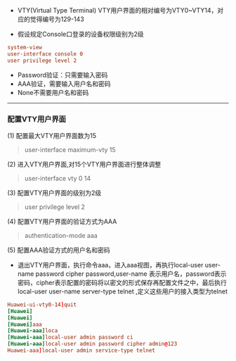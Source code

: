 * VTY(Virtual Type Terminal)
VTY用户界面的相对编号为VTY0~VTY14，对应的觉得编号为129-143
- 假设规定Console口登录的设备权限级别为2级
```conf
system-view 
user-interface console 0
user privilege level 2
```
- Password验证：只需要输入密码
- AAA验证，需要输入用户名和密码
- None不需要用户名和密码  

-----
### 配置VTY用户界面
(1) 配置最大VTY用户界面数为15
> user-interface maximum-vty 15  

(2) 进入VTY用户界面,对15个VTY用户界面进行整体调整  
> user-interface vty 0 14  

(3) 配置VTY用户界面的级别为2级
> user privilege level 2  

(4) 配置VTY用户界面的验证方式为AAA
> authentication-mode aaa

(5) 配置AAA验证方式的用户名和密码
* 退出VTY用户界面，执行命令aaa，进入aaa视图，再执行local-user user-name password cipher password,user-name 表示用户名，password表示密码，cipher表示配置的密码将以密文的形式保存再配置文件之中，最后执行local-user user-name server-type telnet ,定义这些用户的接入类型为telnet
```conf
Huawei-ui-vty0-14]quit
[Huawei]
[Huawei]
[Huawei]aaa
[Huawei-aaa]loca	
[Huawei-aaa]local-user admin password ci	
[Huawei-aaa]local-user admin password cipher admin@123
Huawei-aaa]local-user admin service-type telnet
```